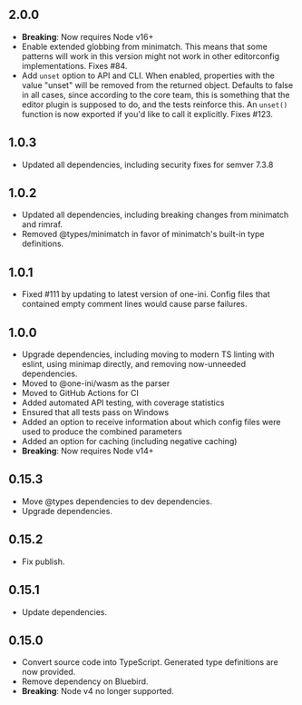 ## 2.0.0

- **Breaking**: Now requires Node v16+
- Enable extended globbing from minimatch.  This means that some patterns will
  work in this version might not work in other editorconfig implementations.
  Fixes #84.
- Add `unset` option to API and CLI.  When enabled, properties with the value
  "unset" will be removed from the returned object.  Defaults to false in all
  cases, since according to the core team, this is something that the editor
  plugin is supposed to do, and the tests reinforce this. An `unset()`
  function is now exported if you'd like to call it explicitly.
  Fixes #123.

## 1.0.3

- Updated all dependencies, including security fixes for semver 7.3.8

## 1.0.2

- Updated all dependencies, including breaking changes from minimatch and
  rimraf.
- Removed @types/minimatch in favor of minimatch's built-in type definitions.

## 1.0.1

- Fixed #111 by updating to latest version of one-ini.  Config files that
  contained empty comment lines would cause parse failures.

## 1.0.0

- Upgrade dependencies, including moving to modern TS linting with eslint,
  using minimap directly, and removing now-unneeded dependencies.
- Moved to @one-ini/wasm as the parser
- Moved to GitHub Actions for CI
- Added automated API testing, with coverage statistics
- Ensured that all tests pass on Windows
- Added an option to receive information about which config files were used to
  produce the combined parameters
- Added an option for caching (including negative caching)
- **Breaking**: Now requires Node v14+

## 0.15.3
- Move @types dependencies to dev dependencies.
- Upgrade dependencies.

## 0.15.2
- Fix publish.

## 0.15.1
- Update dependencies.

## 0.15.0
- Convert source code into TypeScript. Generated type definitions are now provided.
- Remove dependency on Bluebird.
- **Breaking**: Node v4 no longer supported.
